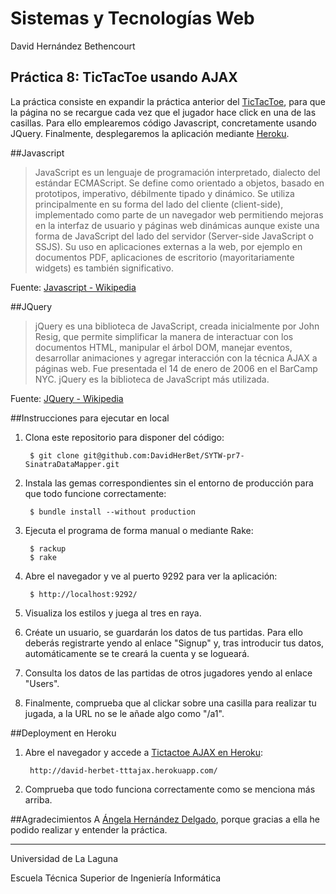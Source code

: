Sistemas y Tecnologías Web
==========================
David Hernández Bethencourt

Práctica 8: TicTacToe usando AJAX
---------------------------------
La práctica consiste en expandir la práctica anterior del [TicTacToe](https://github.com/DavidHerBet/SYTW-pr7-SinatraDataMapper), para que la página no se recargue cada vez que el jugador hace click en una de las casillas.
Para ello emplearemos código Javascript, concretamente usando JQuery.
Finalmente, desplegaremos la aplicación mediante [Heroku](http://www.heroku.com/).

##Javascript
> JavaScript es un lenguaje de programación interpretado, dialecto del estándar ECMAScript. Se define como orientado a objetos, basado en prototipos, imperativo, débilmente tipado y dinámico.
Se utiliza principalmente en su forma del lado del cliente (client-side), implementado como parte de un navegador web permitiendo mejoras en la interfaz de usuario y páginas web dinámicas aunque existe una forma de JavaScript del lado del servidor (Server-side JavaScript o SSJS). Su uso en aplicaciones externas a la web, por ejemplo en documentos PDF, aplicaciones de escritorio (mayoritariamente widgets) es también significativo.

Fuente: [Javascript - Wikipedia](http://es.wikipedia.org/wiki/JavaScript)

##JQuery
> jQuery es una biblioteca de JavaScript, creada inicialmente por John Resig, que permite simplificar la manera de interactuar con los documentos HTML, manipular el árbol DOM, manejar eventos, desarrollar animaciones y agregar interacción con la técnica AJAX a páginas web. Fue presentada el 14 de enero de 2006 en el BarCamp NYC. jQuery es la biblioteca de JavaScript más utilizada.

Fuente: [JQuery - Wikipedia](http://es.wikipedia.org/wiki/Jquery)

##Instrucciones para ejecutar en local
1. Clona este repositorio para disponer del código:

        $ git clone git@github.com:DavidHerBet/SYTW-pr7-SinatraDataMapper.git

2. Instala las gemas correspondientes sin el entorno de producción para que todo funcione correctamente:

        $ bundle install --without production

3. Ejecuta el programa de forma manual o mediante Rake:

        $ rackup
        $ rake

5. Abre el navegador y ve al puerto 9292 para ver la aplicación:

        $ http://localhost:9292/

6. Visualiza los estilos y juega al tres en raya.

7. Créate un usuario, se guardarán los datos de tus partidas. Para ello deberás registrarte yendo al enlace "Signup" y, tras introducir tus datos, automáticamente se te creará la cuenta y se logueará.

8. Consulta los datos de las partidas de otros jugadores yendo al enlace "Users".

9. Finalmente, comprueba que al clickar sobre una casilla para realizar tu jugada, a la URL no se le añade algo como "/a1".

##Deployment en Heroku
1. Abre el navegador y accede a [Tictactoe AJAX en Heroku](http://david-herbet-tttajax.herokuapp.com/):

        http://david-herbet-tttajax.herokuapp.com/

2. Comprueba que todo funciona correctamente como se menciona más arriba.

##Agradecimientos
A [Ángela Hernández Delgado](https://github.com/AngelaHdez), porque gracias a ella he podido realizar y entender la práctica.

---

Universidad de La Laguna  

Escuela Técnica Superior de Ingeniería Informática

